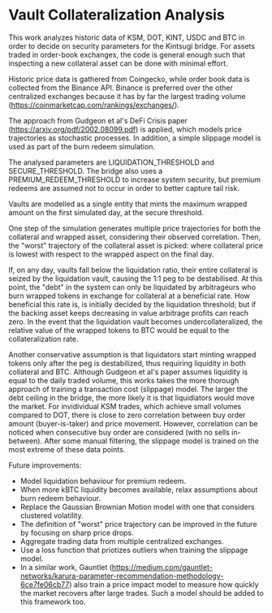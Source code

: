 # Vault Collateralization Analysis

This work analyzes historic data of KSM, DOT, KINT, USDC and BTC in order to decide on security parameters for the Kintsugi bridge. For assets traded in order-book exchanges, the code is general enough such that inspecting a new collateral asset can be done with minimal effort.

Historic price data is gathered from Coingecko, while order book data is collected from the Binance API. Binance is preferred over the other centralized exchanges because it has by far the largest trading volume (https://coinmarketcap.com/rankings/exchanges/).

The approach from Gudgeon et al's DeFi Crisis paper (https://arxiv.org/pdf/2002.08099.pdf) is applied, which models price trajectories as stochastic processes. In addition, a simple slippage model is used as part of the burn redeem simulation.

The analysed parameters are LIQUIDATION_THRESHOLD and SECURE_THRESHOLD. The bridge also uses a PREMIUM_REDEEM_THRESHOLD to increase system security, but premium redeems are assumed not to occur in order to better capture tail risk.

Vaults are modelled as a single entity that mints the maximum wrapped amount on the first simulated day, at the secure threshold.

One step of the simulation generates multiple price trajectories for both the collateral and wrapped asset, considering their observed correlation. Then, the "worst" trajectory of the collateral asset is picked: where collateral price is lowest with respect to the wrapped aspect on the final day.

If, on any day, vaults fall below the liquidation ratio, their entire collateral is seized by the liquidation vault, causing the 1:1 peg to be destabilised. At this point, the "debt" in the system can only be liquidated by arbitrageurs who burn wrapped tokens in exchange for collateral at a beneficial rate. How beneficial this rate is, is initially decided by the liquidation threshold; but if the backing asset keeps decreasing in value arbitrage profits can reach zero. In the event that the liquidation vault becomes undercollateralized, the relative value of the wrapped tokens to BTC would be equal to the collateralization rate.

Another conservative assumption is that liquidators start minting wrapped tokens only after the peg is destabilized, thus requiring liquidity in both collateral and BTC. Although Gudgeon et al's paper assumes liquidity is equal to the daily traded volume, this works takes the more thorough approach of training a transaction cost (slippage) model. The larger the debt ceiling in the bridge, the more likely it is that liquidiators would move the market. For invidividual KSM trades, which achieve small volumes compared to DOT, there is close to zero correlation between buy order amount (buyer-is-taker) and price movement. However, correlation can be noticed when consecutive buy order are considered (with no sells in-between). After some manual filtering, the slippage model is trained on the most extreme of these data points.


Future improvements:
- Model liquidation behaviour for premium redeem.
- When more kBTC liquidity becomes available, relax assumptions about burn redeem behaviour.
- Replace the Gaussian Brownian Motion model with one that considers clustered volatility.
- The definition of "worst" price trajectory can be improved in the future by focusing on sharp price drops.
- Aggregate trading data from multiple centralized exchanges.
- Use a loss function that priotizes outliers when training the slippage model.
- In a similar work, Gauntlet (https://medium.com/gauntlet-networks/karura-parameter-recommendation-methodology-6ce7fe06cb77) also train a price impact model to measure how quickly the market recovers after large trades. Such a model should be added to this framework too.

